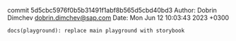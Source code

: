 commit 5d5cbc5976f0b5b31491f1abf8b565d5cbd40bd3
Author: Dobrin Dimchev <dobrin.dimchev@sap.com>
Date:   Mon Jun 12 10:03:43 2023 +0300

    docs(playground): replace main playground with storybook
